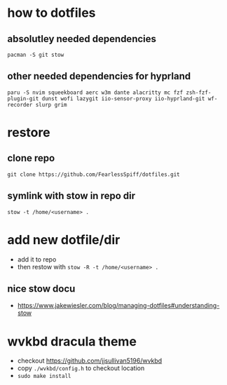 # how to dotfiles

## absolutley needed dependencies
```
pacman -S git stow
```
## other needed dependencies for hyprland
```
paru -S nvim squeekboard aerc w3m dante alacritty mc fzf zsh-fzf-plugin-git dunst wofi lazygit iio-sensor-proxy iio-hyprland-git wf-recorder slurp grim
```
# restore
## clone repo
`git clone https://github.com/FearlessSpiff/dotfiles.git`
## symlink with stow in repo dir
`stow -t /home/<username> .`

# add new dotfile/dir
* add it to repo
* then restow with `stow -R -t /home/<username> .`

## nice stow docu
* https://www.jakewiesler.com/blog/managing-dotfiles#understanding-stow

# wvkbd dracula theme
* checkout https://github.com/jjsullivan5196/wvkbd
* copy `./wvkbd/config.h` to checkout location
* `sudo make install`
